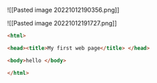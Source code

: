 ![[Pasted image 20221012190356.png]]

![[Pasted image 20221012191727.png]]

``` HTML
<html>

<head><title>My first web page</title> </head>

<body>hello </body>

</html>
```
